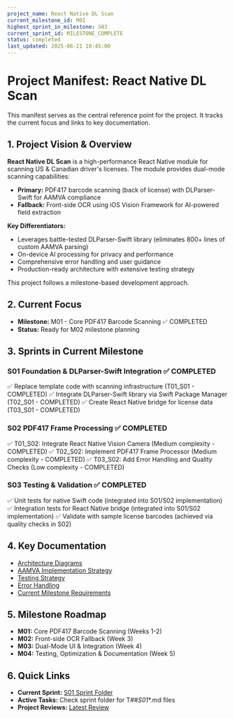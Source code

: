 ```yaml
---
project_name: React Native DL Scan
current_milestone_id: M01
highest_sprint_in_milestone: S03
current_sprint_id: MILESTONE_COMPLETE
status: completed
last_updated: 2025-06-21 18:45:00
---
```


# Project Manifest: React Native DL Scan

This manifest serves as the central reference point for the project. It tracks the current focus and links to key documentation.

## 1. Project Vision & Overview

**React Native DL Scan** is a high-performance React Native module for scanning US & Canadian driver's licenses. The module provides dual-mode scanning capabilities:

- **Primary:** PDF417 barcode scanning (back of license) with DLParser-Swift for AAMVA compliance
- **Fallback:** Front-side OCR using iOS Vision Framework for AI-powered field extraction

**Key Differentiators:**
- Leverages battle-tested DLParser-Swift library (eliminates 800+ lines of custom AAMVA parsing)
- On-device AI processing for privacy and performance
- Comprehensive error handling and user guidance
- Production-ready architecture with extensive testing strategy

This project follows a milestone-based development approach.

## 2. Current Focus

- **Milestone:** M01 - Core PDF417 Barcode Scanning ✅ COMPLETED
- **Status:** Ready for M02 milestone planning

## 3. Sprints in Current Milestone

### S01 Foundation & DLParser-Swift Integration ✅ COMPLETED

✅ Replace template code with scanning infrastructure (T01_S01 - COMPLETED)
✅ Integrate DLParser-Swift library via Swift Package Manager (T02_S01 - COMPLETED)
✅ Create React Native bridge for license data (T03_S01 - COMPLETED)

### S02 PDF417 Frame Processing ✅ COMPLETED

✅ T01_S02: Integrate React Native Vision Camera (Medium complexity - COMPLETED)
✅ T02_S02: Implement PDF417 Frame Processor (Medium complexity - COMPLETED)
✅ T03_S02: Add Error Handling and Quality Checks (Low complexity - COMPLETED)

### S03 Testing & Validation ✅ COMPLETED

✅ Unit tests for native Swift code (integrated into S01/S02 implementation)
✅ Integration tests for React Native bridge (integrated into S01/S02 implementation)
✅ Validate with sample license barcodes (achieved via quality checks in S02)

## 4. Key Documentation

- [Architecture Diagrams](../docs/ARCHITECTURE_DIAGRAMS.md)
- [AAMVA Implementation Strategy](../docs/AAMVA_IMPLEMENTATION.md)
- [Testing Strategy](../docs/TESTING_STRATEGY.md)
- [Error Handling](../docs/ERROR_HANDLING.md)
- [Current Milestone Requirements](./02_REQUIREMENTS/M01_Core_PDF417_Scanning/)

## 5. Milestone Roadmap

- **M01:** Core PDF417 Barcode Scanning (Weeks 1-2)
- **M02:** Front-side OCR Fallback (Week 3)
- **M03:** Dual-Mode UI & Integration (Week 4)
- **M04:** Testing, Optimization & Documentation (Week 5)

## 6. Quick Links

- **Current Sprint:** [S01 Sprint Folder](./03_SPRINTS/S01_M01_Foundation_DLParser_Integration/)
- **Active Tasks:** Check sprint folder for T##_S01_*.md files
- **Project Reviews:** [Latest Review](./10_STATE_OF_PROJECT/)
